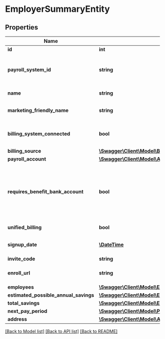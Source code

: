 # EmployerSummaryEntity

## Properties
Name | Type | Description | Notes
------------ | ------------- | ------------- | -------------
**id** | **int** | Company ID | 
**payroll_system_id** | **string** | Employee ID within the external payroll system | 
**name** | **string** | Company Name | 
**marketing_friendly_name** | **string** | Company Friendly Name | [optional] 
**billing_system_connected** | **bool** | Identifies if the billable can be billed | [optional] [default to true]
**billing_source** | [**\Swagger\Client\Model\BillingSourceEntity**](BillingSourceEntity.md) |  | [optional] 
**payroll_account** | [**\Swagger\Client\Model\AccountEntity**](AccountEntity.md) |  | [optional] 
**requires_benefit_bank_account** | **bool** | Whether the organization offers a benefit that requires a bank account, like HFSA or HSA | 
**unified_billing** | **bool** | Unified billing | [optional] 
**signup_date** | [**\DateTime**](\DateTime.md) | Date the company signed up | [optional] 
**invite_code** | **string** | Invite code | [optional] [default to 'acme420']
**enroll_url** | **string** | Enrollment URL for invite code | [optional] [default to 'https://app.thisisalice.com/enroll/acme420']
**employees** | [**\Swagger\Client\Model\EmployeeCollectionSummaryEntity**](EmployeeCollectionSummaryEntity.md) |  | [optional] 
**estimated_possible_annual_savings** | [**\Swagger\Client\Model\EmployerAnnualSavingsEntity**](EmployerAnnualSavingsEntity.md) |  | [optional] 
**total_savings** | [**\Swagger\Client\Model\EmployerTotalSavingsEntity**](EmployerTotalSavingsEntity.md) |  | [optional] 
**next_pay_period** | [**\Swagger\Client\Model\PayPeriodEntity**](PayPeriodEntity.md) |  | [optional] 
**address** | [**\Swagger\Client\Model\AddressEntity**](AddressEntity.md) |  | 

[[Back to Model list]](../README.md#documentation-for-models) [[Back to API list]](../README.md#documentation-for-api-endpoints) [[Back to README]](../README.md)

